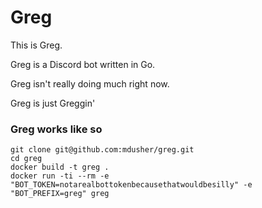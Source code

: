 # Greg

This is Greg.

Greg is a Discord bot written in Go.

Greg isn't really doing much right now. 

Greg is just Greggin'

### Greg works like so
```
git clone git@github.com:mdusher/greg.git
cd greg
docker build -t greg .
docker run -ti --rm -e "BOT_TOKEN=notarealbottokenbecausethatwouldbesilly" -e "BOT_PREFIX=greg" greg
```
